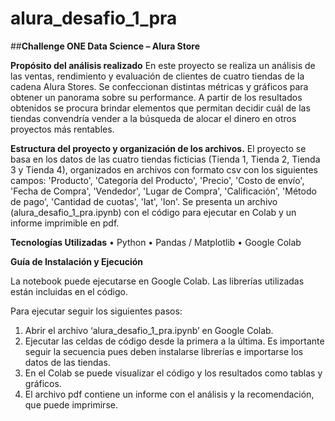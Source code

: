 # alura_desafio_1_pra

##**Challenge ONE Data Science – Alura Store**

**Propósito del análisis realizado**
En este proyecto se realiza un análisis de las ventas, rendimiento y evaluación de clientes de cuatro tiendas de la cadena Alura Stores. Se confeccionan distintas métricas y gráficos para obtener un panorama sobre su performance. A partir de los resultados obtenidos se procura brindar elementos que permitan decidir cuál de las tiendas convendría vender a la búsqueda de alocar el dinero en otros proyectos más rentables.

**Estructura del proyecto y organización de los archivos.**
El proyecto se basa en los datos de las cuatro tiendas ficticias (Tienda 1, Tienda 2, Tienda 3 y Tienda 4), organizados en archivos con formato csv con los siguientes campos: 'Producto', 'Categoría del Producto', 'Precio', 'Costo de envío', 'Fecha de Compra', 'Vendedor', 'Lugar de Compra', 'Calificación', 'Método de pago', 'Cantidad de cuotas', 'lat', 'lon'. Se presenta un archivo (alura_desafio_1_pra.ipynb) con el código para ejecutar en Colab y un informe imprimible en pdf.

**Tecnologías Utilizadas**
•	Python 
•	Pandas / Matplotlib 
•	Google Colab 

**Guía de Instalación y Ejecución**

La notebook puede ejecutarse en Google Colab. Las librerías utilizadas están incluidas en el código. 

Para ejecutar seguir los siguientes pasos:
1. Abrir el archivo ‘alura_desafio_1_pra.ipynb’ en Google Colab.
2. Ejecutar las celdas de código desde la primera a la última. Es importante seguir la secuencia pues deben instalarse librerías e importarse los datos de las tiendas. 
3. En el Colab se puede visualizar el código y los resultados como tablas y gráficos.
4. El archivo pdf contiene un informe con el análisis y la recomendación, que puede imprimirse.


